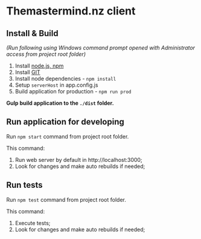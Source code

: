 # Themastermind.nz client

## Install & Build  
*(Run following using Windows command prompt opened with Administrator access from project root folder)*

1. Install [node.js, npm](https://nodejs.org/en/)
2. Install [GIT](https://git-scm.com/downloads)
3. Install node dependencies - 
```npm install```
4. Setup ```serverHost``` in app.config.js
5. Build application for production -
```npm run prod```

**Gulp build application to the `./dist` folder.**

## Run application for developing
Run ``npm start`` command from project root folder.

This command:

1. Run web server by default in http://localhost:3000;
2. Look for changes and make auto rebuilds if needed;

## Run tests
Run ``npm test`` command from project root folder.

This command:

1. Execute tests;
2. Look for changes and make auto rebuilds if needed;